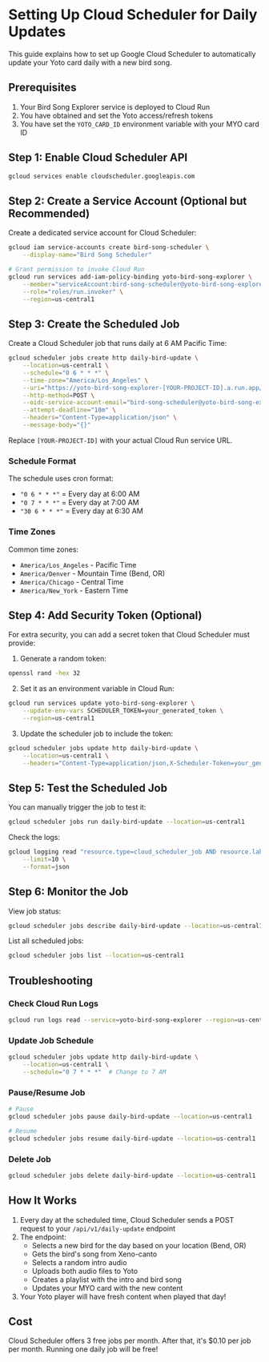 # Setting Up Cloud Scheduler for Daily Updates

This guide explains how to set up Google Cloud Scheduler to automatically update your Yoto card daily with a new bird song.

## Prerequisites

1. Your Bird Song Explorer service is deployed to Cloud Run
2. You have obtained and set the Yoto access/refresh tokens
3. You have set the `YOTO_CARD_ID` environment variable with your MYO card ID

## Step 1: Enable Cloud Scheduler API

```bash
gcloud services enable cloudscheduler.googleapis.com
```

## Step 2: Create a Service Account (Optional but Recommended)

Create a dedicated service account for Cloud Scheduler:

```bash
gcloud iam service-accounts create bird-song-scheduler \
    --display-name="Bird Song Scheduler"

# Grant permission to invoke Cloud Run
gcloud run services add-iam-policy-binding yoto-bird-song-explorer \
    --member="serviceAccount:bird-song-scheduler@yoto-bird-song-explorer.iam.gserviceaccount.com" \
    --role="roles/run.invoker" \
    --region=us-central1
```

## Step 3: Create the Scheduled Job

Create a Cloud Scheduler job that runs daily at 6 AM Pacific Time:

```bash
gcloud scheduler jobs create http daily-bird-update \
    --location=us-central1 \
    --schedule="0 6 * * *" \
    --time-zone="America/Los_Angeles" \
    --uri="https://yoto-bird-song-explorer-[YOUR-PROJECT-ID].a.run.app/api/v1/daily-update" \
    --http-method=POST \
    --oidc-service-account-email="bird-song-scheduler@yoto-bird-song-explorer.iam.gserviceaccount.com" \
    --attempt-deadline="10m" \
    --headers="Content-Type=application/json" \
    --message-body="{}"
```

Replace `[YOUR-PROJECT-ID]` with your actual Cloud Run service URL.

### Schedule Format

The schedule uses cron format:
- `"0 6 * * *"` = Every day at 6:00 AM
- `"0 7 * * *"` = Every day at 7:00 AM
- `"30 6 * * *"` = Every day at 6:30 AM

### Time Zones

Common time zones:
- `America/Los_Angeles` - Pacific Time
- `America/Denver` - Mountain Time (Bend, OR)
- `America/Chicago` - Central Time
- `America/New_York` - Eastern Time

## Step 4: Add Security Token (Optional)

For extra security, you can add a secret token that Cloud Scheduler must provide:

1. Generate a random token:
```bash
openssl rand -hex 32
```

2. Set it as an environment variable in Cloud Run:
```bash
gcloud run services update yoto-bird-song-explorer \
    --update-env-vars SCHEDULER_TOKEN=your_generated_token \
    --region=us-central1
```

3. Update the scheduler job to include the token:
```bash
gcloud scheduler jobs update http daily-bird-update \
    --location=us-central1 \
    --headers="Content-Type=application/json,X-Scheduler-Token=your_generated_token"
```

## Step 5: Test the Scheduled Job

You can manually trigger the job to test it:

```bash
gcloud scheduler jobs run daily-bird-update --location=us-central1
```

Check the logs:

```bash
gcloud logging read "resource.type=cloud_scheduler_job AND resource.labels.job_id=daily-bird-update" \
    --limit=10 \
    --format=json
```

## Step 6: Monitor the Job

View job status:

```bash
gcloud scheduler jobs describe daily-bird-update --location=us-central1
```

List all scheduled jobs:

```bash
gcloud scheduler jobs list --location=us-central1
```

## Troubleshooting

### Check Cloud Run Logs

```bash
gcloud run logs read --service=yoto-bird-song-explorer --region=us-central1 --limit=50
```

### Update Job Schedule

```bash
gcloud scheduler jobs update http daily-bird-update \
    --location=us-central1 \
    --schedule="0 7 * * *"  # Change to 7 AM
```

### Pause/Resume Job

```bash
# Pause
gcloud scheduler jobs pause daily-bird-update --location=us-central1

# Resume
gcloud scheduler jobs resume daily-bird-update --location=us-central1
```

### Delete Job

```bash
gcloud scheduler jobs delete daily-bird-update --location=us-central1
```

## How It Works

1. Every day at the scheduled time, Cloud Scheduler sends a POST request to your `/api/v1/daily-update` endpoint
2. The endpoint:
   - Selects a new bird for the day based on your location (Bend, OR)
   - Gets the bird's song from Xeno-canto
   - Selects a random intro audio
   - Uploads both audio files to Yoto
   - Creates a playlist with the intro and bird song
   - Updates your MYO card with the new content
3. Your Yoto player will have fresh content when played that day!

## Cost

Cloud Scheduler offers 3 free jobs per month. After that, it's $0.10 per job per month. Running one daily job will be free!